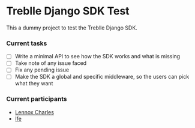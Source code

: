 # Treblle Django SDK Test

This a dummy project to test the Treblle Django SDK.

### Current tasks

- [ ] Write a minimal API to see how the SDK works and what is missing
- [ ] Take note of any issue faced
- [ ] Fix any pending issue
- [ ] Make the SDK a global and specific middleware, so the users can pick what they want

### Current participants

- [Lennox Charles](https://github.com/lennyAiko/)
- [Ife](https://github.com/ifeoluwafavour)